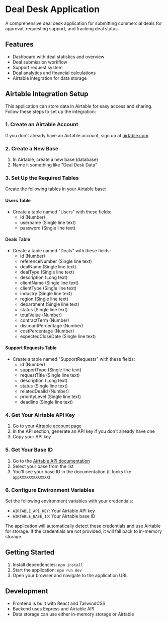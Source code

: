 # Deal Desk Application

A comprehensive deal desk application for submitting commercial deals for approval, requesting support, and tracking deal status.

## Features

- Dashboard with deal statistics and overview
- Deal submission workflow
- Support request system
- Deal analytics and financial calculations
- Airtable integration for data storage

## Airtable Integration Setup

This application can store data in Airtable for easy access and sharing. Follow these steps to set up the integration:

### 1. Create an Airtable Account

If you don't already have an Airtable account, sign up at [airtable.com](https://airtable.com/).

### 2. Create a New Base

1. In Airtable, create a new base (database)
2. Name it something like "Deal Desk Data"

### 3. Set Up the Required Tables

Create the following tables in your Airtable base:

#### Users Table
- Create a table named "Users" with these fields:
  - id (Number)
  - username (Single line text)
  - password (Single line text)

#### Deals Table
- Create a table named "Deals" with these fields:
  - id (Number)
  - referenceNumber (Single line text)
  - dealName (Single line text)
  - dealType (Single line text)
  - description (Long text)
  - clientName (Single line text)
  - clientType (Single line text)
  - industry (Single line text)
  - region (Single line text)
  - department (Single line text)
  - status (Single line text)
  - totalValue (Number)
  - contractTerm (Number)
  - discountPercentage (Number)
  - costPercentage (Number)
  - expectedCloseDate (Single line text)

#### Support Requests Table
- Create a table named "SupportRequests" with these fields:
  - id (Number)
  - supportType (Single line text)
  - requestTitle (Single line text)
  - description (Long text)
  - status (Single line text)
  - relatedDealId (Number)
  - priorityLevel (Single line text)
  - deadline (Single line text)

### 4. Get Your Airtable API Key

1. Go to your [Airtable account page](https://airtable.com/account)
2. In the API section, generate an API key if you don't already have one
3. Copy your API key

### 5. Get Your Base ID

1. Go to the [Airtable API documentation](https://airtable.com/api)
2. Select your base from the list
3. You'll see your base ID in the documentation (it looks like `appXXXXXXXXXXXXX`)

### 6. Configure Environment Variables

Set the following environment variables with your credentials:

- `AIRTABLE_API_KEY`: Your Airtable API key
- `AIRTABLE_BASE_ID`: Your Airtable base ID

The application will automatically detect these credentials and use Airtable for storage. If the credentials are not provided, it will fall back to in-memory storage.

## Getting Started

1. Install dependencies: `npm install`
2. Start the application: `npm run dev`
3. Open your browser and navigate to the application URL

## Development

- Frontend is built with React and TailwindCSS
- Backend uses Express and Airtable API
- Data storage can use either in-memory storage or Airtable